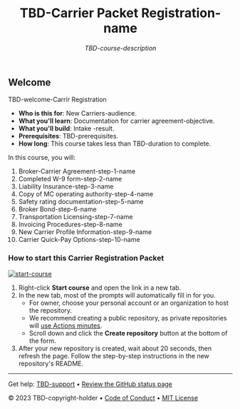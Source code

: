 <header>

<!--
  <<< Author notes: Course header >>>
  Read <https://skills.github.com/quickstart> for more information about how to build courses using this template.
  Include a 1280×640 image, course name in sentence case, and a concise description in emphasis.
  In your repository settings: enable template repository, add your 1280×640 social image, auto delete head branches.
  Next to "About", add description & tags; disable releases, packages, & environments.
  Add your open source license, GitHub uses the MIT license.
-->

# TBD-Carrier Packet Registration-name

_TBD-course-description_

</header>

<!--
  <<< Author notes: Course start >>>
  Include start button, a note about Actions minutes,
  and tell the learner why they should take the course.
-->

## Welcome

  TBD-welcome-Carrir Registration

- **Who is this for**: New Carriers-audience.
- **What you'll learn**: Documentation for carrier agreement-objective.
- **What you'll build**: Intake -result.
- **Prerequisites**: TBD-prerequisites.
- **How long**: This course takes less than TBD-duration to complete.

In this course, you will:

1. Broker-Carrier Agreement-step-1-name
2. Completed W-9 form-step-2-name
3. Liability Insurance-step-3-name
4. Copy of MC operating authority-step-4-name
5. Safety rating documentation-step-5-name
6. Broker Bond-step-6-name
7. Transportation Licensing-step-7-name
8. Invoicing Procedures-step-8-name
9. New Carrier Profile Information-step-9-name
10. Carrier Quick-Pay Options-step-10-name

### How to start this Carrier Registration Packet

<!-- For start course, run in JavaScript:
'https://github.com/new?' + new URLSearchParams({
  template_owner: 'TBD-J.D. DISPATCH 365',
  template_name: 'TBD-Carrier Packet Registration-name',
  owner: '@me',
  name: 'TBD-J.D. DISPATCH 365--course-name',
  description: 'My Carrier Intake repository',
  visibility: 'public',
}).toString()
-->

[![start-course](https://user-images.githubusercontent.com/1221423/235727646-4a590299-ffe5-480d-8cd5-8194ea184546.svg)](TBD-generate)

1. Right-click **Start course** and open the link in a new tab.
2. In the new tab, most of the prompts will automatically fill in for you.
   - For owner, choose your personal account or an organization to host the repository.
   - We recommend creating a public repository, as private repositories will [use Actions minutes](https://docs.github.com/en/billing/managing-billing-for-github-actions/about-billing-for-github-actions).
   - Scroll down and click the **Create repository** button at the bottom of the form.
3. After your new repository is created, wait about 20 seconds, then refresh the page. Follow the step-by-step instructions in the new repository's README.

<footer>

<!--
  <<< Author notes: Footer >>>
  Add a link to get support, GitHub status page, code of conduct, license link.
-->

---

Get help: [TBD-support](TBD-support-link) &bull; [Review the GitHub status page](https://www.githubstatus.com/)

&copy; 2023 TBD-copyright-holder &bull; [Code of Conduct](https://www.contributor-covenant.org/version/2/1/code_of_conduct/code_of_conduct.md) &bull; [MIT License](https://gh.io/mit)

</footer>
